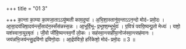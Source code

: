 +++
title = "01 3"

+++
का॒न्ता का॒म्या का॒मजा॒ताऽऽयु॑ष्मती काम॒दुघा॑ । अ॒भि॒शा॒स्तानु॑म॒न्ताऽऽन॒न्दो मोद॑ᳶ प्रमो॒दः । आ॒सा॒दय॑न्निषा॒दय॑न्त्सँ॒साद॑न॒स्सँस॑न्नस्स॒न्नः । आ॒भूर्वि॒भूᳶ प्र॒भूश्श॒म्भूर्भुवः॑ । प॒वित्रं॑ पवयि॒ष्यन्पू॒तो मेध्यः॑ ।  यशो॒ यश॑स्वाना॒युर॒मृतः॑ । जी॒वो जी॑वि॒ष्यन्त्स्व॒र्गो लो॒कः । सह॑स्वा॒न्त्सही॑या॒नोज॑स्वा॒न्त्सह॑मानः ।  जय॑न्नभि॒जय॑न्त्सु॒द्रवि॑णो द्रविणो॒दाः । आ॒र्द्रप॑वित्रो॒ हरि॑केशो॒ मोद॑ᳶ प्रमो॒दः ॥ 3 ॥


